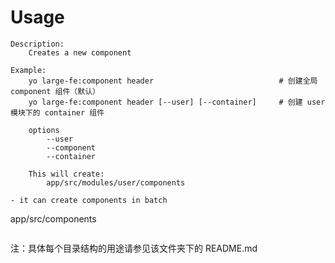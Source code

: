 # Usage

```
Description:
    Creates a new component

Example:
    yo large-fe:component header                            # 创建全局 component 组件（默认）
    yo large-fe:component header [--user] [--container]     # 创建 user 模块下的 container 组件

    options
        --user
        --component
        --container

    This will create:
        app/src/modules/user/components

- it can create components in batch
```

app/src/components

```

```

注：具体每个目录结构的用途请参见该文件夹下的 README.md